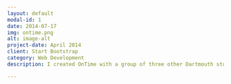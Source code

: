 ```yaml
---
layout: default
modal-id: 1
date: 2014-07-17
img: ontime.png
alt: image-alt
project-date: April 2014
client: Start Bootstrap
category: Web Development
description: I created OnTime with a group of three other Dartmouth students in Winter 2015. The app is used for location coordination and management, to help a group of event participants all arrive at a destination at the same time. Take a look at my <a href="https://gist.github.com/danignibus/2f70dce1b59f6ab3f4a0">gist</a> for my implementation of the events screen of the app. A link to the webpage we developed for the app is available <a href="http://ontime.instapage.com/">here.</a>

---
```

